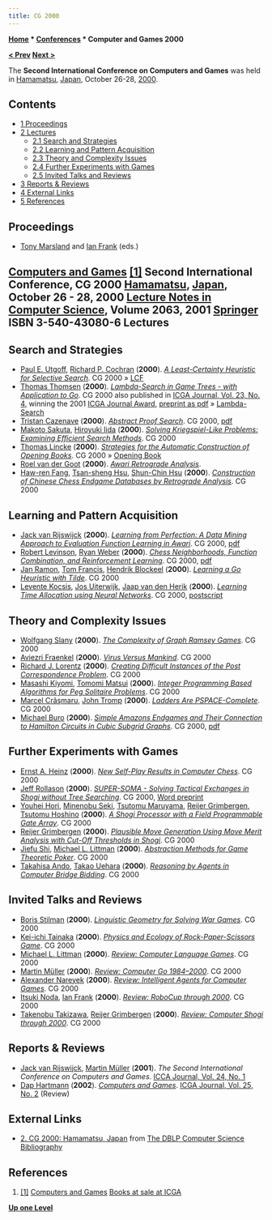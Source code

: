```yaml
---
title: CG 2000
---
```

**[Home](Home "Home") * [Conferences](Conferences "Conferences") * Computer and Games 2000**

**[\< Prev](CG_1998 "CG 1998") [Next >](CG_2002 "CG 2002")**

The **Second International Conference on Computers and Games** was held in [Hamamatsu](https://en.wikipedia.org/wiki/Hamamatsu,_Shizuoka), [Japan](https://en.wikipedia.org/wiki/Japan), October 26-28, [2000](Timeline#2000 "Timeline").

## Contents

- [1 Proceedings](#proceedings)
- [2 Lectures](#lectures)
  - [2.1 Search and Strategies](#search-and-strategies)
  - [2.2 Learning and Pattern Acquisition](#learning-and-pattern-acquisition)
  - [2.3 Theory and Complexity Issues](#theory-and-complexity-issues)
  - [2.4 Further Experiments with Games](#further-experiments-with-games)
  - [2.5 Invited Talks and Reviews](#invited-talks-and-reviews)
- [3 Reports & Reviews](#reports-.26-reviews)
- [4 External Links](#external-links)
- [5 References](#references)

## Proceedings

- [Tony Marsland](Tony_Marsland "Tony Marsland") and [Ian Frank](Ian_Frank "Ian Frank") (eds.)

## [Computers and Games](https://link.springer.com/book/10.1007/3-540-45579-5) <a id="cite-note-1" href="#cite-ref-1">[1]</a> Second International Conference, CG 2000 [Hamamatsu](https://en.wikipedia.org/wiki/Hamamatsu,_Shizuoka), [Japan](https://en.wikipedia.org/wiki/Japan), October 26 - 28, 2000 [Lecture Notes in Computer Science](https://en.wikipedia.org/wiki/Lecture_Notes_in_Computer_Science), Volume 2063, 2001 [Springer](https://en.wikipedia.org/wiki/Springer_Science%2BBusiness_Media) ISBN 3-540-43080-6 Lectures

## Search and Strategies

- [Paul E. Utgoff](Paul_E._Utgoff "Paul E. Utgoff"), [Richard P. Cochran](Richard_P._Cochran "Richard P. Cochran") (**2000**). *[A Least-Certainty Heuristic for Selective Search](https://link.springer.com/chapter/10.1007/3-540-45579-5_1)*. CG 2000 » [LCF](Richard_P._Cochran#LCF "Richard P. Cochran")
- [Thomas Thomsen](index.php?title=Thomas_Thomsen&action=edit&redlink=1 "Thomas Thomsen (page does not exist)") (**2000**). *[Lambda-Search in Game Trees - with Application to Go](https://link.springer.com/chapter/10.1007/3-540-45579-5_2)*. CG 2000 also published in [ICGA Journal, Vol. 23, No. 4](ICGA_Journal#23_4 "ICGA Journal"), winning the 2001 [ICGA Journal Award](ICGA_Journal#JournalAward "ICGA Journal"), [preprint as pdf](http://www.t-t.dk/publications/lambda_icga.pdf) » [Lambda-Search](index.php?title=Lambda-Search&action=edit&redlink=1 "Lambda-Search (page does not exist)")
- [Tristan Cazenave](Tristan_Cazenave "Tristan Cazenave") (**2000**). *[Abstract Proof Search](https://link.springer.com/chapter/10.1007/3-540-45579-5_3)*. CG 2000, [pdf](http://www.lamsade.dauphine.fr/~cazenave/papers/APS-final.pdf)
- [Makoto Sakuta](Makoto_Sakuta "Makoto Sakuta"), [Hiroyuki Iida](Hiroyuki_Iida "Hiroyuki Iida") (**2000**). *[Solving Kriegspiel-Like Problems: Examining Efficient Search Methods](https://link.springer.com/chapter/10.1007/3-540-45579-5_4)*. CG 2000
- [Thomas Lincke](Thomas_Lincke "Thomas Lincke") (**2000**). *[Strategies for the Automatic Construction of Opening Books](https://link.springer.com/chapter/10.1007/3-540-45579-5_5)*. CG 2000 » [Opening Book](Opening_Book "Opening Book")
- [Roel van der Goot](index.php?title=Roel_van_der_Goot&action=edit&redlink=1 "Roel van der Goot (page does not exist)") (**2000**). *[Awari Retrograde Analysis](https://link.springer.com/chapter/10.1007/3-540-45579-5_6)*.
- [Haw-ren Fang](Haw-ren_Fang "Haw-ren Fang"), [Tsan-sheng Hsu](Tsan-sheng_Hsu "Tsan-sheng Hsu"), [Shun-Chin Hsu](Shun-Chin_Hsu "Shun-Chin Hsu") (**2000**). *[Construction of Chinese Chess Endgame Databases by Retrograde Analysis](https://link.springer.com/chapter/10.1007/3-540-45579-5_7)*. CG 2000

## Learning and Pattern Acquisition

- [Jack van Rijswijck](index.php?title=Jack_van_Rijswijck&action=edit&redlink=1 "Jack van Rijswijck (page does not exist)") (**2000**). *[Learning from Perfection: A Data Mining Approach to Evaluation Function Learning in Awari](https://link.springer.com/chapter/10.1007/3-540-45579-5_8)*. CG 2000, [pdf](http://sites.google.com/site/javhar1/LearningFromPerfection.pdf)
- [Robert Levinson](Robert_Levinson "Robert Levinson"), [Ryan Weber](index.php?title=Ryan_Weber&action=edit&redlink=1 "Ryan Weber (page does not exist)") (**2000**). *[Chess Neighborhoods, Function Combination, and Reinforcement Learning](https://link.springer.com/chapter/10.1007/3-540-45579-5_9)*. CG 2000, [pdf](https://users.soe.ucsc.edu/~levinson/Papers/CNFCRL.pdf)
- [Jan Ramon](index.php?title=Jan_Ramon&action=edit&redlink=1 "Jan Ramon (page does not exist)"), [Tom Francis](index.php?title=Tom_Francis&action=edit&redlink=1 "Tom Francis (page does not exist)"), [Hendrik Blockeel](index.php?title=Hendrik_Blockeel&action=edit&redlink=1 "Hendrik Blockeel (page does not exist)") (**2000**). *[Learning a Go Heuristic with Tilde](https://link.springer.com/chapter/10.1007/3-540-45579-5_10)*. CG 2000
- [Levente Kocsis](Levente_Kocsis "Levente Kocsis"), [Jos Uiterwijk](Jos_Uiterwijk "Jos Uiterwijk"), [Jaap van den Herik](Jaap_van_den_Herik "Jaap van den Herik") (**2000**). *[Learning Time Allocation using Neural Networks](https://link.springer.com/chapter/10.1007/3-540-45579-5_11)*. CG 2000, [postscript](http://zaphod.aml.sztaki.hu/papers/kocsis-CG00.ps)

## Theory and Complexity Issues

- [Wolfgang Slany](index.php?title=Wolfgang_Slany&action=edit&redlink=1 "Wolfgang Slany (page does not exist)") (**2000**). *[The Complexity of Graph Ramsey Games](https://link.springer.com/chapter/10.1007/3-540-45579-5_12)*. CG 2000
- [Aviezri Fraenkel](Aviezri_Fraenkel "Aviezri Fraenkel") (**2000**). *[Virus Versus Mankind](https://link.springer.com/chapter/10.1007/3-540-45579-5_13)*. CG 2000
- [Richard J. Lorentz](Richard_J._Lorentz "Richard J. Lorentz") (**2000**). *[Creating Difficult Instances of the Post Correspondence Problem](https://link.springer.com/chapter/10.1007/3-540-45579-5_14)*. CG 2000
- [Masashi Kiyomi](index.php?title=Masashi_Kiyomi&action=edit&redlink=1 "Masashi Kiyomi (page does not exist)"), [Tomomi Matsui](index.php?title=Tomomi_Matsui&action=edit&redlink=1 "Tomomi Matsui (page does not exist)") (**2000**). *[Integer Programming Based Algorithms for Peg Solitaire Problems](https://link.springer.com/chapter/10.1007/3-540-45579-5_15)*. CG 2000
- [Marcel Crâşmaru](index.php?title=Marcel_Cr%C3%A2%C5%9Fmaru&action=edit&redlink=1 "Marcel Crâşmaru (page does not exist)"), [John Tromp](John_Tromp "John Tromp") (**2000**). *[Ladders Are PSPACE-Complete](https://link.springer.com/chapter/10.1007/3-540-45579-5_16)*. CG 2000
- [Michael Buro](Michael_Buro "Michael Buro") (**2000**). *[Simple Amazons Endgames and Their Connection to Hamilton Circuits in Cubic Subgrid Graphs](https://link.springer.com/chapter/10.1007/3-540-45579-5_17)*. CG 2000, [pdf](https://skatgame.net/mburo/ps/amaend.pdf)

## Further Experiments with Games

- [Ernst A. Heinz](Ernst_A._Heinz "Ernst A. Heinz") (**2000**). *[New Self-Play Results in Computer Chess](https://link.springer.com/chapter/10.1007/3-540-45579-5_18)*. CG 2000
- [Jeff Rollason](Jeff_Rollason "Jeff Rollason") (**2000**). *[SUPER-SOMA - Solving Tactical Exchanges in Shogi without Tree Searching](https://link.springer.com/chapter/10.1007/3-540-45579-5_19)*. CG 2000, [Word preprint](http://www.aifactory.co.uk/downloads/SUPER-SOMA.doc)
- [Youhei Hori](index.php?title=Youhei_Hori&action=edit&redlink=1 "Youhei Hori (page does not exist)"), [Minenobu Seki](index.php?title=Minenobu_Seki&action=edit&redlink=1 "Minenobu Seki (page does not exist)"), [Tsutomu Maruyama](index.php?title=Tsutomu_Maruyama&action=edit&redlink=1 "Tsutomu Maruyama (page does not exist)"), [Reijer Grimbergen](Reijer_Grimbergen "Reijer Grimbergen"), [Tsutomu Hoshino](index.php?title=Tsutomu_Hoshino&action=edit&redlink=1 "Tsutomu Hoshino (page does not exist)") (**2000**). *[A Shogi Processor with a Field Programmable Gate Array](https://link.springer.com/chapter/10.1007/3-540-45579-5_20)*. CG 2000
- [Reijer Grimbergen](Reijer_Grimbergen "Reijer Grimbergen") (**2000**). *[Plausible Move Generation Using Move Merit Analysis with Cut-Off Thresholds in Shogi](https://link.springer.com/chapter/10.1007/3-540-45579-5_21)*. CG 2000
- [Jiefu Shi](index.php?title=Jiefu_Shi&action=edit&redlink=1 "Jiefu Shi (page does not exist)"), [Michael L. Littman](Michael_L._Littman "Michael L. Littman") (**2000**). *[Abstraction Methods for Game Theoretic Poker](https://link.springer.com/chapter/10.1007%2F3-540-45579-5_22)*. CG 2000
- [Takahisa Ando](index.php?title=Takahisa_Ando&action=edit&redlink=1 "Takahisa Ando (page does not exist)"), [Takao Uehara](index.php?title=Takao_Uehara&action=edit&redlink=1 "Takao Uehara (page does not exist)") (**2000**). *[Reasoning by Agents in Computer Bridge Bidding](https://link.springer.com/chapter/10.1007/3-540-45579-5_23)*. CG 2000

## Invited Talks and Reviews

- [Boris Stilman](Boris_Stilman "Boris Stilman") (**2000**). *[Linguistic Geometry for Solving War Games](https://link.springer.com/chapter/10.1007/3-540-45579-5_24)*. CG 2000
- [Kei-ichi Tainaka](index.php?title=Kei-ichi_Tainaka&action=edit&redlink=1 "Kei-ichi Tainaka (page does not exist)") (**2000**). *[Physics and Ecology of Rock-Paper-Scissors Game](https://link.springer.com/chapter/10.1007/3-540-45579-5_25)*. CG 2000
- [Michael L. Littman](Michael_L._Littman "Michael L. Littman") (**2000**). *[Review: Computer Language Games](https://link.springer.com/chapter/10.1007%2F3-540-45579-5_26)*. CG 2000
- [Martin Müller](Martin_M%C3%BCller "Martin Müller") (**2000**). *[Review: Computer Go 1984–2000](https://link.springer.com/chapter/10.1007/3-540-45579-5_27)*. CG 2000
- [Alexander Nareyek](index.php?title=Alexander_Nareyek&action=edit&redlink=1 "Alexander Nareyek (page does not exist)") (**2000**). *[Review: Intelligent Agents for Computer Games](https://link.springer.com/chapter/10.1007/3-540-45579-5_28)*. CG 2000
- [Itsuki Noda](index.php?title=Itsuki_Noda&action=edit&redlink=1 "Itsuki Noda (page does not exist)"), [Ian Frank](Ian_Frank "Ian Frank") (**2000**). *[Review: RoboCup through 2000](https://link.springer.com/chapter/10.1007/3-540-45579-5_29)*. CG 2000
- [Takenobu Takizawa](Takenobu_Takizawa "Takenobu Takizawa"), [Reijer Grimbergen](Reijer_Grimbergen "Reijer Grimbergen") (**2000**). *[Review: Computer Shogi through 2000](https://link.springer.com/chapter/10.1007/3-540-45579-5_30)*. CG 2000

## Reports & Reviews

- [Jack van Rijswijck](index.php?title=Jack_van_Rijswijck&action=edit&redlink=1 "Jack van Rijswijck (page does not exist)"), [Martin Müller](Martin_M%C3%BCller "Martin Müller") (**2001**). *The Second International Conference on Computers and Games*. [ICCA Journal, Vol. 24, No. 1](ICGA_Journal#24_1 "ICGA Journal")
- [Dap Hartmann](Dap_Hartmann "Dap Hartmann") (**2002**). *[Computers and Games](http://ilk.uvt.nl/icga/journal/contents/content25-2.htm#COMPUTERS)*. [ICGA Journal, Vol. 25, No. 2](ICGA_Journal#25_2 "ICGA Journal") (Review)

## External Links

- [2. CG 2000: Hamamatsu, Japan](http://www.informatik.uni-trier.de/~ley/db/conf/cg/cg2000.html) from [The DBLP Computer Science Bibliography](http://www.informatik.uni-trier.de/%7Eley/db/index.html)

## References

1. <a id="cite-ref-1" href="#cite-note-1">[1]</a> [Computers and Games](http://ilk.uvt.nl/icga/organisation/books/CG2000.php) [Books at sale at ICGA](http://ilk.uvt.nl/icga/organisation/books/)

**[Up one Level](Conferences "Conferences")**

